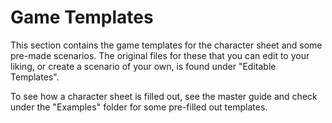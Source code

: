 # Game Templates
This section contains the game templates for the character sheet and some pre-made scenarios. The original files for these that you can edit to your liking, or create a scenario of your own, is found under "Editable Templates".

To see how a character sheet is filled out, see the master guide and check under the "Examples" folder for some pre-filled out templates.
